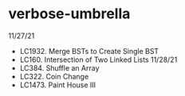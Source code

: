 # verbose-umbrella

11/27/21
 * LC1932. Merge BSTs to Create Single BST
 * LC160. Intersection of Two Linked Lists
11/28/21
 * LC384. Shuffle an Array
 * LC322. Coin Change
 * LC1473. Paint House III
